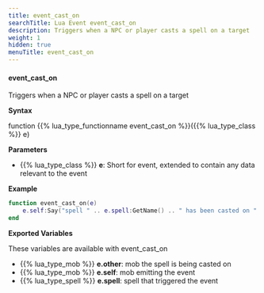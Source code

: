 ```yaml
---
title: event_cast_on
searchTitle: Lua Event event_cast_on
description: Triggers when a NPC or player casts a spell on a target
weight: 1
hidden: true
menuTitle: event_cast_on
---
```


#### event_cast_on

Triggers when a NPC or player casts a spell on a target

**Syntax**

function {{% lua_type_functionname event_cast_on %}}({{% lua_type_class %}} e)


**Parameters**
- {{% lua_type_class %}} **e**: Short for event, extended to contain any data relevant to the event

**Example**

```lua
function event_cast_on(e)
    e.self:Say("spell " .. e.spell:GetName() .. " has been casted on " .. e.other:GetName() .. "!");
end
```

**Exported Variables**

These variables are available with event_cast_on
- {{% lua_type_mob %}} **e.other**: mob the spell is being casted on
- {{% lua_type_mob %}} **e.self**: mob emitting the event
- {{% lua_type_spell %}} **e.spell**: spell that triggered the event